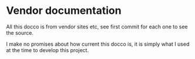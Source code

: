 # Vendor documentation

All this docco is from vendor sites etc, see first commit for each one to see
the source.

I make no promises about how current this docco is, it is simply what I used
at the time to develop this project.
